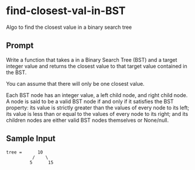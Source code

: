 # find-closest-val-in-BST
Algo to find the closest value in a binary search tree

## Prompt
Write a function that takes a in a Binary Search Tree (BST) and a target integer value and returns the closest value to that target value contained in the BST.

You can assume that there will only be one closest value.

Each BST node has an integer value, a left child node, and right child node. A node is said to be a valid BST node if and only if it satisfies the BST property: its value is strictly greater than the values of every node to its left; its value is less than or equal to the values of every node to its right; and its children nodes are either valid BST nodes themselves or None/null.

## Sample Input
```
tree =      10
          /    \
         5      15
```
